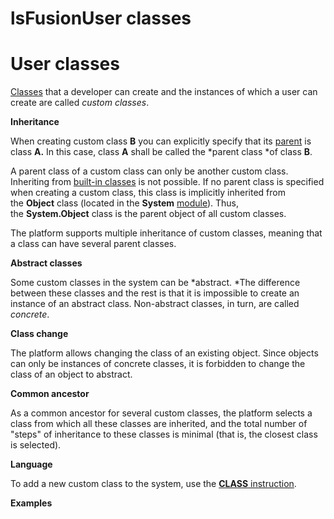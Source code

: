 # lsFusionUser classes

# User classes

[Classes](Classes.md) that a developer can create and the instances of which a user can create are called *custom classes*. 

**Inheritance**

When creating custom class **B** you can explicitly specify that its [parent](Classes.md) is class **A.** In this case, class **A** shall be called the *parent class *of class **B**.

A parent class of a custom class can only be another custom class. Inheriting from [built-in classes](Built-in_classes.md) is not possible. If no parent class is specified when creating a custom class, this class is implicitly inherited from the **Object** class (located in the **System** [module](Modules.md)). Thus, the **System.Object** class is the parent object of all custom classes.

The platform supports multiple inheritance of custom classes, meaning that a class can have several parent classes. 

**Abstract classes**

Some custom classes in the system can be *abstract. *The difference between these classes and the rest is that it is impossible to create an instance of an abstract class. Non-abstract classes, in turn, are called *concrete*.

**Class change**

The platform allows changing the class of an existing object. Since objects can only be instances of concrete classes, it is forbidden to change the class of an object to abstract.

**Common ancestor**

As a common ancestor for several custom classes, the platform selects a class from which all these classes are inherited, and the total number of "steps" of inheritance to these classes is minimal (that is, the closest class is selected).

**Language**

To add a new custom class to the system, use the [**CLASS** instruction](CLASS_instruction.md).

**Examples**


